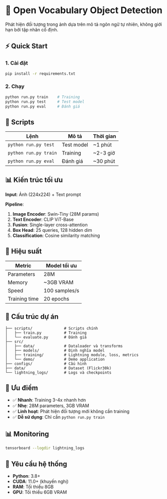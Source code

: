 # 🎯 Open Vocabulary Object Detection

Phát hiện đối tượng trong ảnh dựa trên mô tả ngôn ngữ tự nhiên, không giới hạn bởi tập nhãn cố định.

## ⚡ Quick Start

### 1. Cài đặt
```bash
pip install -r requirements.txt
```

### 2. Chạy
```bash
python run.py train    # Training
python run.py test     # Test model
python run.py eval     # Đánh giá
```

## 🚀 Scripts

| Lệnh | Mô tả | Thời gian |
|------|-------|-----------|
| `python run.py test` | Test model | ~1 phút |
| `python run.py train` | Training | ~2-3 giờ |
| `python run.py eval` | Đánh giá | ~30 phút |

## 📊 Kiến trúc tối ưu

**Input**: Ảnh (224x224) + Text prompt

**Pipeline**:
1. **Image Encoder**: Swin-Tiny (28M params)
2. **Text Encoder**: CLIP ViT-Base
3. **Fusion**: Single-layer cross-attention
4. **Box Head**: 25 queries, 128 hidden dim
5. **Classification**: Cosine similarity matching

## 🎯 Hiệu suất

| Metric | Model tối ưu |
|--------|--------------|
| Parameters | 28M |
| Memory | ~3GB VRAM |
| Speed | 100 samples/s |
| Training time | 20 epochs |

## 📁 Cấu trúc dự án

```
├── scripts/              # Scripts chính
│   ├── train.py          # Training
│   └── evaluate.py       # Đánh giá
├── src/
│   ├── data/             # Dataloader và transforms
│   ├── models/           # Định nghĩa model
│   ├── training/         # Lightning module, loss, metrics
│   └── demo/             # Demo application
├── configs/              # Cấu hình
├── data/                 # Dataset (Flickr30k)
└── lightning_logs/       # Logs và checkpoints
```

## 🎯 Ưu điểm

- ✅ **Nhanh**: Training 3-4x nhanh hơn
- ✅ **Nhẹ**: 28M parameters, 3GB VRAM
- ✅ **Linh hoạt**: Phát hiện đối tượng mới không cần training
- ✅ **Dễ sử dụng**: Chỉ cần `python run.py train`

## 📊 Monitoring

```bash
tensorboard --logdir lightning_logs
```

## 🔧 Yêu cầu hệ thống

- **Python**: 3.8+
- **CUDA**: 11.0+ (khuyến nghị)
- **RAM**: Tối thiểu 8GB
- **GPU**: Tối thiểu 6GB VRAM